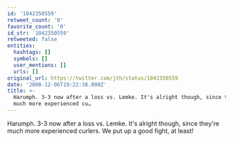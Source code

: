 ```yaml
---
id: '1042350559'
retweet_count: '0'
favorite_count: '0'
id_str: '1042350559'
retweeted: false
entities:
  hashtags: []
  symbols: []
  user_mentions: []
  urls: []
original_url: https://twitter.com/jth/status/1042350559
date: '2008-12-06T19:22:38.000Z'
title: >-
  Harumph. 3-3 now after a loss vs. Lemke. It's alright though, since they're
  much more experienced cu…
---
```


Harumph. 3-3 now after a loss vs. Lemke. It's alright though, since they're much more experienced curlers. We put up a good fight, at least!
